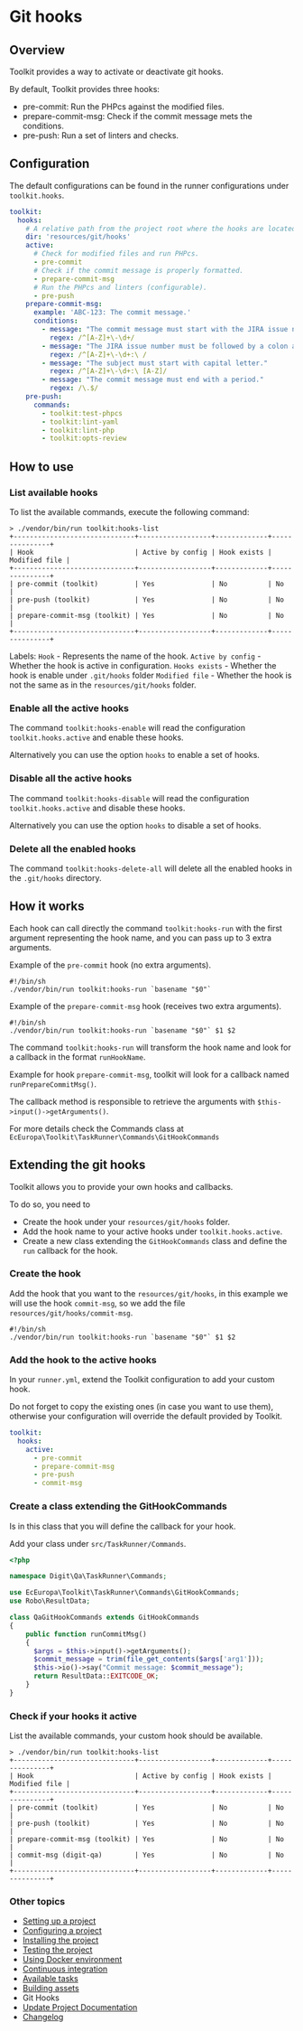 # Git hooks

## Overview

Toolkit provides a way to activate or deactivate git hooks.

By default, Toolkit provides three hooks:

- pre-commit: Run the PHPcs against the modified files.
- prepare-commit-msg: Check if the commit message mets the conditions.
- pre-push: Run a set of linters and checks.

## Configuration

The default configurations can be found in the runner configurations under `toolkit.hooks`.

```yaml
toolkit:
  hooks:
    # A relative path from the project root where the hooks are located.
    dir: 'resources/git/hooks'
    active:
      # Check for modified files and run PHPcs.
      - pre-commit
      # Check if the commit message is properly formatted.
      - prepare-commit-msg
      # Run the PHPcs and linters (configurable).
      - pre-push
    prepare-commit-msg:
      example: 'ABC-123: The commit message.'
      conditions:
        - message: "The commit message must start with the JIRA issue number."
          regex: /^[A-Z]+\-\d+/
        - message: "The JIRA issue number must be followed by a colon and space."
          regex: /^[A-Z]+\-\d+:\ /
        - message: "The subject must start with capital letter."
          regex: /^[A-Z]+\-\d+:\ [A-Z]/
        - message: "The commit message must end with a period."
          regex: /\.$/
    pre-push:
      commands:
        - toolkit:test-phpcs
        - toolkit:lint-yaml
        - toolkit:lint-php
        - toolkit:opts-review
```

## How to use

### List available hooks

To list the available commands, execute the following command:

```
> ./vendor/bin/run toolkit:hooks-list
+------------------------------+------------------+-------------+---------------+
| Hook                         | Active by config | Hook exists | Modified file |
+------------------------------+------------------+-------------+---------------+
| pre-commit (toolkit)         | Yes              | No          | No            |
| pre-push (toolkit)           | Yes              | No          | No            |
| prepare-commit-msg (toolkit) | Yes              | No          | No            |
+------------------------------+------------------+-------------+---------------+
```

Labels:
`Hook` - Represents the name of the hook.
`Active by config` - Whether the hook is active in configuration.
`Hooks exists` - Whether the hook is enable under `.git/hooks` folder
`Modified file` - Whether the hook is not the same as in the `resources/git/hooks` folder.

### Enable all the active hooks

The command `toolkit:hooks-enable` will read the configuration
`toolkit.hooks.active` and enable these hooks.

Alternatively you can use the option `hooks` to enable a set of hooks.

### Disable all the active hooks

The command `toolkit:hooks-disable` will read the configuration
`toolkit.hooks.active` and disable these hooks.

Alternatively you can use the option `hooks` to disable a set of hooks.

### Delete all the enabled hooks

The command `toolkit:hooks-delete-all` will delete all the enabled hooks
in the `.git/hooks` directory.

## How it works

Each hook can call directly the command `toolkit:hooks-run` with the first
argument representing the hook name, and you can pass up to 3 extra arguments.

Example of the `pre-commit` hook (no extra arguments).

```shell
#!/bin/sh
./vendor/bin/run toolkit:hooks-run `basename "$0"`
```

Example of the `prepare-commit-msg` hook (receives two extra arguments).

```shell
#!/bin/sh
./vendor/bin/run toolkit:hooks-run `basename "$0"` $1 $2
```

The command `toolkit:hooks-run` will transform the hook name and look for a
callback in the format `runHookName`.

Example for hook `prepare-commit-msg`, toolkit will look for a callback
named `runPrepareCommitMsg()`.

The callback method is responsible to retrieve the arguments
with `$this->input()->getArguments()`.

For more details check the Commands class
at `EcEuropa\Toolkit\TaskRunner\Commands\GitHookCommands`

## Extending the git hooks

Toolkit allows you to provide your own hooks and callbacks.

To do so, you need to
- Create the hook under your `resources/git/hooks` folder.
- Add the hook name to your active hooks under `toolkit.hooks.active`.
- Create a new class extending the `GitHookCommands` class and define the
`run` callback for the hook.

### Create the hook

Add the hook that you want to the `resources/git/hooks`, in this example we will
use the hook `commit-msg`, so we add the file `resources/git/hooks/commit-msg`.

```shell
#!/bin/sh
./vendor/bin/run toolkit:hooks-run `basename "$0"` $1 $2
```

### Add the hook to the active hooks

In your `runner.yml`, extend the Toolkit configuration to add your custom hook.

Do not forget to copy the existing ones (in case you want to use them),
otherwise your configuration will override the default provided by Toolkit.

```yaml
toolkit:
  hooks:
    active:
      - pre-commit
      - prepare-commit-msg
      - pre-push
      - commit-msg
```

### Create a class extending the GitHookCommands

Is in this class that you will define the callback for your hook.

Add your class under `src/TaskRunner/Commands`.

```php
<?php

namespace Digit\Qa\TaskRunner\Commands;

use EcEuropa\Toolkit\TaskRunner\Commands\GitHookCommands;
use Robo\ResultData;

class QaGitHookCommands extends GitHookCommands
{
    public function runCommitMsg()
    {
      $args = $this->input()->getArguments();
      $commit_message = trim(file_get_contents($args['arg1']));
      $this->io()->say("Commit message: $commit_message");
      return ResultData::EXITCODE_OK;
    }
}
```

### Check if your hooks it active

List the available commands, your custom hook should be available.

```
> ./vendor/bin/run toolkit:hooks-list
+------------------------------+------------------+-------------+---------------+
| Hook                         | Active by config | Hook exists | Modified file |
+------------------------------+------------------+-------------+---------------+
| pre-commit (toolkit)         | Yes              | No          | No            |
| pre-push (toolkit)           | Yes              | No          | No            |
| prepare-commit-msg (toolkit) | Yes              | No          | No            |
| commit-msg (digit-qa)        | Yes              | No          | No            |
+------------------------------+------------------+-------------+---------------+
```

### Other topics
- [Setting up a project](/docs/setting-up-project.md)
- [Configuring a project](/docs/configuring-project.md)
- [Installing the project](/docs/installing-project.md)
- [Testing the project](/docs/testing-project.md)
- [Using Docker environment](/docs/docker-environment.md)
- [Continuous integration](/docs/continuous-integration.md)
- [Available tasks](/docs/available-tasks.md)
- [Building assets](/docs/building-assets.md)
- Git Hooks
- [Update Project Documentation](/docs/project-documentation.md)
- [Changelog](/CHANGELOG.md)
